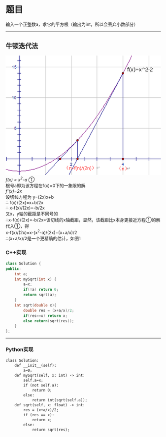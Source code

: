 # 题目
输入一个正整数a，求它的平方根（输出为int，所以会丢弃小数部分）
***
## 牛顿迭代法
![f(x)](1.png "图1")  
*f(x) = x<sup>2</sup>-a ①*  
根号a即为该方程在f(x)=0下的一象限的解  
*f'(x)=2x*  
设切线方程为 y=(2x)x+b  
∴ f(x)/(2x)=x+b/2x  
∴ x-f(x)/(2x)=-b/2x  
又x，y轴的截距是不同号的  
∴x-f(x)/(2x)=-b/2x=该切线的x轴截距，显然，该截距比x本身更接近方程①的解  
代入①，得  
x-f(x)/(2x)=x-(x<sup>2</sup>-a)/(2x)=(x+a/x)/2  
∴(x+a/x)/2是一个更精确的估计，如图1  
### C++实现
```C++
class Solution {
public:
    int a;
    int mySqrt(int x) {
        a=x;
        if(!a) return 0;
        return sqrt(a);
    }
    int sqrt(double x){
        double res = (x+a/x)/2;
        if(res==x) return x;
        else return(sqrt(res));
    }
};
```
***
### Python实现
```python3
class Solution:
    def __init__(self):
        a=0;
    def mySqrt(self, x: int) -> int:
        self.a=x;
        if (not self.a):
            return 0;
        else:
            return int(sqrt(self.a));
    def sqrt(self, x: float) -> int:
        res = (x+a/x)/2;
        if (res == x):
            return x;
        else:
            return sqrt(res);
```
